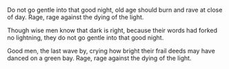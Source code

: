 Do not go gentle into that good night,
old age should burn and rave at close of day.
Rage, rage against the dying of the light.

Though wise men know that dark is right,
because their words had forked no lightning, they
do not go gentle into that good night.

Good men, the last wave by, crying how bright
their frail deeds may have danced on a green bay.
Rage, rage against the dying of the light.